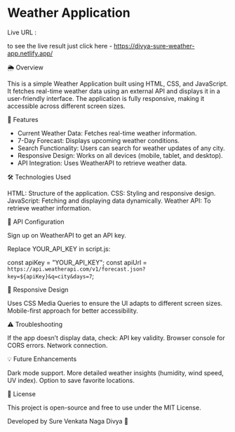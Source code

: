 # Weather Application

Live URL :

to see the live result just click here - https://divya-sure-weather-app.netlify.app/

🌦 Overview

This is a simple Weather Application built using HTML, CSS, and JavaScript. It fetches real-time weather data using an external API and displays it in a user-friendly interface. The application is fully responsive, making it accessible across different screen sizes.

🚀 Features

- Current Weather Data: Fetches real-time weather information.
- 7-Day Forecast: Displays upcoming weather conditions.
- Search Functionality: Users can search for weather updates of any city.
- Responsive Design: Works on all devices (mobile, tablet, and desktop).
- API Integration: Uses WeatherAPI to retrieve weather data.

🛠️ Technologies Used

HTML: Structure of the application.
CSS: Styling and responsive design.
JavaScript: Fetching and displaying data dynamically.
Weather API: To retrieve weather information.

📌 API Configuration

Sign up on WeatherAPI to get an API key.

Replace YOUR_API_KEY in script.js:

const apiKey = "YOUR_API_KEY";
const apiUrl = `https://api.weatherapi.com/v1/forecast.json?key=${apiKey}&q=city&days=7`;

📱 Responsive Design

Uses CSS Media Queries to ensure the UI adapts to different screen sizes.
Mobile-first approach for better accessibility.

⚠️ Troubleshooting

If the app doesn’t display data, check:
API key validity.
Browser console for CORS errors.
Network connection.

💡 Future Enhancements

Dark mode support.
More detailed weather insights (humidity, wind speed, UV index).
Option to save favorite locations.

📜 License

This project is open-source and free to use under the MIT License.

Developed by Sure Venkata Naga Divya 🚀

